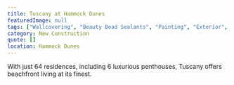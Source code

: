 ```yaml
---
title: Tuscany at Hammock Dunes
featuredImage: null
tags: ["Wallcovering", "Beauty Bead Sealants", "Painting", "Exterior", "Floor Coatings", "Multi-Unit Residential", "Interior"]
category: New Construction
quote: []
location: Hammock Dunes
---
```

With just 64 residences, including 6 luxurious penthouses, Tuscany offers
beachfront living at its finest.
